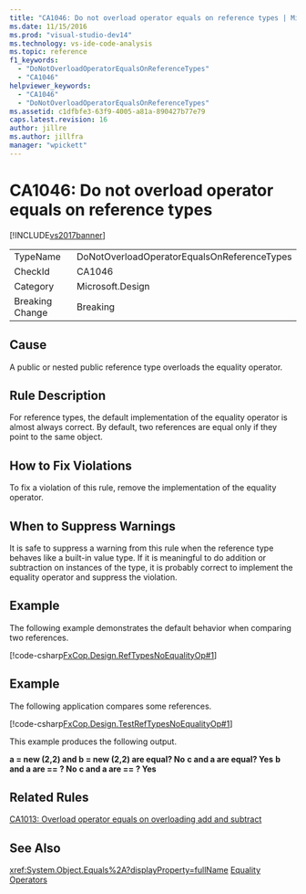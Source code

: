 ```yaml
---
title: "CA1046: Do not overload operator equals on reference types | Microsoft Docs"
ms.date: 11/15/2016
ms.prod: "visual-studio-dev14"
ms.technology: vs-ide-code-analysis
ms.topic: reference
f1_keywords:
  - "DoNotOverloadOperatorEqualsOnReferenceTypes"
  - "CA1046"
helpviewer_keywords:
  - "CA1046"
  - "DoNotOverloadOperatorEqualsOnReferenceTypes"
ms.assetid: c1dfbfe3-63f9-4005-a81a-890427b77e79
caps.latest.revision: 16
author: jillre
ms.author: jillfra
manager: "wpickett"
---
```

# CA1046: Do not overload operator equals on reference types
[!INCLUDE[vs2017banner](../includes/vs2017banner.md)]

|||
|-|-|
|TypeName|DoNotOverloadOperatorEqualsOnReferenceTypes|
|CheckId|CA1046|
|Category|Microsoft.Design|
|Breaking Change|Breaking|

## Cause
 A public or nested public reference type overloads the equality operator.

## Rule Description
 For reference types, the default implementation of the equality operator is almost always correct. By default, two references are equal only if they point to the same object.

## How to Fix Violations
 To fix a violation of this rule, remove the implementation of the equality operator.

## When to Suppress Warnings
 It is safe to suppress a warning from this rule when the reference type behaves like a built-in value type. If it is meaningful to do addition or subtraction on instances of the type, it is probably correct to implement the equality operator and suppress the violation.

## Example
 The following example demonstrates the default behavior when comparing two references.

 [!code-csharp[FxCop.Design.RefTypesNoEqualityOp#1](../snippets/csharp/VS_Snippets_CodeAnalysis/FxCop.Design.RefTypesNoEqualityOp/cs/FxCop.Design.RefTypesNoEqualityOp.cs#1)]

## Example
 The following application compares some references.

 [!code-csharp[FxCop.Design.TestRefTypesNoEqualityOp#1](../snippets/csharp/VS_Snippets_CodeAnalysis/FxCop.Design.TestRefTypesNoEqualityOp/cs/FxCop.Design.TestRefTypesNoEqualityOp.cs#1)]

 This example produces the following output.

 **a = new (2,2) and b = new (2,2) are equal? No**
**c and a are equal? Yes**
**b and a are == ? No**
**c and a are == ? Yes**
## Related Rules
 [CA1013: Overload operator equals on overloading add and subtract](../code-quality/ca1013-overload-operator-equals-on-overloading-add-and-subtract.md)

## See Also
 <xref:System.Object.Equals%2A?displayProperty=fullName>
 [Equality Operators](https://msdn.microsoft.com/library/bc496a91-fefb-4ce0-ab4c-61f09964119a)
